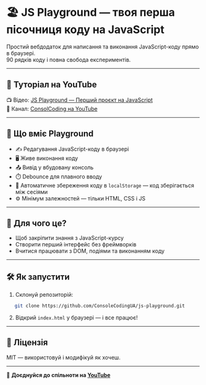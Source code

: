 # 🏖️ JS Playground — твоя перша пісочниця коду на JavaScript

Простий вебдодаток для написання та виконання JavaScript-коду прямо в браузері.  
90 рядків коду і повна свобода експериментів.

---

## 🎥 Туторіал на YouTube

📺 Відео: [JS Playground — Перший проєкт на JavaScript](https://www.youtube.com/watch?v=aE5WM7Izkf8)  
📡 Канал: [ConsolCoding на YouTube](https://www.youtube.com/@ConsoleCodingUA)

---

## 🚀 Що вміє Playground

- ✍️ Редагування JavaScript-коду в браузері
- 🖥️ Живе виконання коду
- 📤 Вивід у вбудовану консоль
- ⏱️ Debounce для плавного вводу
- 💾 Автоматичне збереження коду в `localStorage` — код зберігається між сесіями
- ⚙️ Мінімум залежностей — тільки HTML, CSS і JS

---

## 🧠 Для чого це?

- Щоб закріпити знання з JavaScript-курсу
- Створити перший інтерфейс без фреймворків
- Вчитися працювати з DOM, подіями та виконанням коду

---

## 🛠️ Як запустити

1. Склонуй репозиторій:
```bash
   git clone https://github.com/ConsoleCodingUA/js-playground.git
```

2. Відкрий `index.html` у браузері — і все працює!

---

## 📄 Ліцензія

MIT — використовуй і модифікуй як хочеш.

---

👋 **Доєднуйся до спільноти на [YouTube](https://www.youtube.com/@ConsoleCodingUA)**
